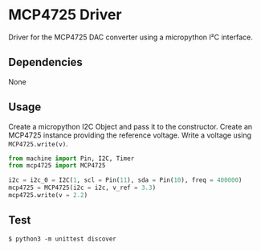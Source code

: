 # MCP4725 Driver

Driver for the MCP4725 DAC converter using a micropython I²C interface.

## Dependencies

None

## Usage

Create a micropython I2C Object and pass it to the constructor.
Create an MCP4725 instance providing the reference voltage.
Write a voltage using `MCP4725.write(v)`.

```python
from machine import Pin, I2C, Timer
from mcp4725 import MCP4725

i2c = i2c_0 = I2C(1, scl = Pin(11), sda = Pin(10), freq = 400000)
mcp4725 = MCP4725(i2c = i2c, v_ref = 3.3)
mcp4725.write(v = 2.2)
```

## Test

```
$ python3 -m unittest discover
```
